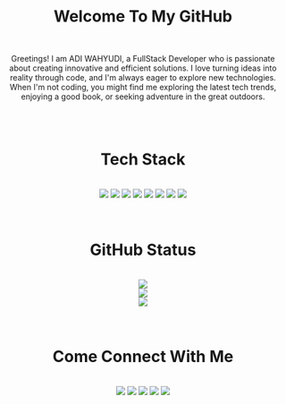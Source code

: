<h1 align="center" >Welcome To My GitHub</h1>
<br>
<p align="center">Greetings! I am ADI WAHYUDI, a FullStack Developer who is passionate about creating innovative and efficient solutions. I love turning ideas into reality through code, and I'm always eager to explore new technologies. When I'm not coding, you might find me exploring the latest tech trends, enjoying a good book, or seeking adventure in the great outdoors.</p>
<br><br>

<h1 align="center">Tech Stack</h1>
<br>
<div align="center">
<img src="https://media.discordapp.net/attachments/1074669703307460648/1175038752113041408/icons8-javascript-64.png?ex=66fd321d&is=66fbe09d&hm=f523ef6bbf0111f7f3301c26aa176a5f4df9e0880f91311212442eb9bc50a346&=&format=webp&quality=lossless"/>
<img src="https://media.discordapp.net/attachments/1074669703307460648/1181029424783708261/icons8-typescript-64.png?ex=66fd3c9d&is=66fbeb1d&hm=4ccfedf2ff9369a32805c4ae71643b45ed10f96290b089af37514a9ab73c8dda&=&format=webp&quality=lossless"/>
<img src="https://media.discordapp.net/attachments/1074669703307460648/1175038771654316082/icons8-nodejs-64.png?ex=66fd3222&is=66fbe0a2&hm=64d1024c8ab2e25975bb427997a310cf3dbcb08721ec47d8845d370465d69375&=&format=webp&quality=lossless"/>  
<img src="https://media.discordapp.net/attachments/1074669703307460648/1175038740427706408/icons8-react-native-64.png?ex=66fd321a&is=66fbe09a&hm=66a08ed879c518e4c8ee494146e8c3f5300d1923c99eb79246d7a2feb38246b9&=&format=webp&quality=lossless"/>
<img src="https://media.discordapp.net/attachments/1074669703307460648/1175038655564370030/icons8-nextjs-64.png?ex=66fd3206&is=66fbe086&hm=b343a0775533a263d024d40e80a028cd03cb79c62c0cdd06f6f91357cc0ed0ac&=&format=webp&quality=lossless"/>
<img src="https://media.discordapp.net/attachments/1074669703307460648/1175038796761419806/icons8-tailwind-css-64.png?ex=66fd3228&is=66fbe0a8&hm=d85d62a3fd5f159105882aa26bb2ffe8ea096dc76a5b0446723ab8f774a95e15&=&format=webp&quality=lossless"/>
<img src="https://media.discordapp.net/attachments/1074669703307460648/1175038807863742555/icons8-bootstrap-64.png?ex=66fd322a&is=66fbe0aa&hm=598718312ab5f52f418edfdab70e6f7791dd4879ade8a942198518161f4e40d4&=&format=webp&quality=lossless"/>
<img src="https://media.discordapp.net/attachments/1074669703307460648/1175038872825122888/icons8-laravel-64.png?ex=66fd323a&is=66fbe0ba&hm=3dfff3f07397c204341f93473f6003b680b98b50e5b43362c64022f3a79c48d9&=&format=webp&quality=lossless"/>

</div>
<br><br>

<div  align="center">
<h1>GitHub Status</h1>
<br>
<img src="https://github-readme-stats.vercel.app/api?username=adiw3208&theme=midnight-purple&hide_border=true&include_all_commits=true&count_private=true"/>
<br>
<img src="https://github-readme-streak-stats.herokuapp.com/?user=adiw3208&theme=midnight-purple&hide_border=true"/>
<br>
<img src="https://github-readme-stats.vercel.app/api/top-langs/?username=adiw3208&theme=midnight-purple&hide_border=true&include_all_commits=true&count_private=true&layout=compact"/>
<br>
</div>
<br><br>

<div align="center">
<h1>Come Connect With Me</h1>
<br>
<a  href="https://discord.gg/sekawancommunity" target="_blank"><img src="https://img.icons8.com/?size=100&id=6AKSNemJwFD9&format=png&color=000000"/></a>
<a  href="https://instagram.com/adiwhydi___" target="_blank"><img src="https://img.icons8.com/?size=100&id=aimNrfnvOM9T&format=png&color=000000"/></a>
<a  href="https://linkedin.com/in/adiwhydi" target="_blank"><img src="https://img.icons8.com/?size=100&id=XRDimtpq5vCY&format=png&color=000000"/></a>
<a  href="https://tiktok.com/@darkstunt___" target="_blank"><img src="https://img.icons8.com/?size=100&id=r9iTXSDl1xJ9&format=png&color=000000"/></a>
<a  href="https://x.com/adiwhydi___" target="_blank"><img src="https://img.icons8.com/?size=100&id=YfCbGWCWcuar&format=png&color=000000"/></a>

</div>
